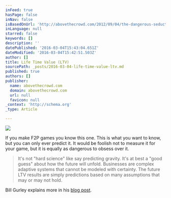```yaml
---
inFeed: true
hasPage: false
inNav: false
isBasedOnUrl: 'http://abovethecrowd.com/2012/09/04/the-dangerous-seduction-of-the-lifetime-value-ltv-formula/'
inLanguage: null
starred: false
keywords: []
description: ''
datePublished: '2016-03-04T15:43:04.651Z'
dateModified: '2016-03-04T15:42:51.503Z'
author: []
title: Life Time Value (LTV)
sourcePath: _posts/2016-03-04-life-time-value-ltv.md
published: true
authors: []
publisher:
  name: abovethecrowd.com
  domain: abovethecrowd.com
  url: null
  favicon: null
_context: 'http://schema.org'
_type: Article

---
```

![](https://the-grid-user-content.s3-us-west-2.amazonaws.com/0f88564b-9ad0-478b-ab17-bab2fbb8c335.jpg)

If you make F2P games you know this one. This is what you want to know, but you can only ever predict it. It would be foolish not to measure it for your game, but it is equally as dangerous to obsess over it. 
> 
> It's not "hard science" like say predicting gravity. It's at best a "good guess" about how the future will unfold. Businesses are complex adaptive systems that cannot be modeled with certainty. The future LTV results are simply predictions based on many assumptions that may or may not hold.

Bill Gurley explains more in his [blog post][0].

[0]: http://abovethecrowd.com/2012/09/04/the-dangerous-seduction-of-the-lifetime-value-ltv-formula/